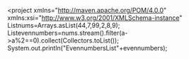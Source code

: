 <?xml version="1.0" encoding="UTF-8"?>
<project xmlns="http://maven.apache.org/POM/4.0.0"
         xmlns:xsi="http://www.w3.org/2001/XMLSchema-instance"
         List<Integer>nums=Arrays.asList(44,7,99,2,8,9);
		List<Integer>evennumbers=nums.stream().filter(a->a%2==0).collect(Collectors.toList());
		System.out.println("EvennumbersList"+evennumbers);
         
